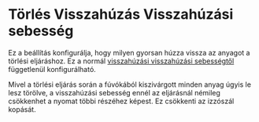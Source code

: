# Törlés Visszahúzás Visszahúzási sebesség

Ez a beállítás konfigurálja, hogy milyen gyorsan húzza vissza az anyagot a törlési eljáráshoz. Ez a normál [visszahúzási visszahúzási sebességtől](../travel/retraction_retract_speed.md) függetlenül konfigurálható.

Mivel a törlési eljárás során a fúvókából kiszivárgott minden anyag úgyis le lesz törölve, a visszahúzási sebesség ennél az eljárásnál némileg csökkenhet a nyomat többi részéhez képest. Ez csökkenti az izzószál kopását.
